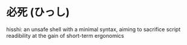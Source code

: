 # 必死 (ひっし)
hisshi: an unsafe shell with a minimal syntax, aiming to sacrifice script
readibility at the gain of short-term ergonomics
